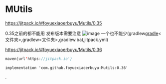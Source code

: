 # MUtils

https://jitpack.io/#foyuexiaoerbuyu/Mutils/0.35

0.35之前的都不能用
发布版本需要注意
![image](https://github.com/foyuexiaoerbuyu/MUtils/assets/30206790/7a4c0bde-d970-4433-bdce-335d04c8d20a)
一个也不能少(gradlew[gradle](gradle)<文件夹>,gradlew<文件夹>,gradlew.bat,jitpack.yml)

https://jitpack.io/#foyuexiaoerbuyu/Mutils/0.36

```java
maven{url'https://jitpack.io'}
```

```
implementation 'com.github.foyuexiaoerbuyu:Mutils:0.36'
```

.